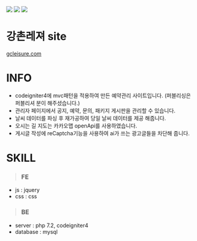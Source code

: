 
<div>
  <img src="https://img.shields.io/github/stars/oktrees/gcleisure"/>
  <img src="https://img.shields.io/github/issues/oktrees/gcleisure"/>
  <img src="https://hits.seeyoufarm.com/api/count/incr/badge.svg?url=https%3A%2F%2Fgithub.com%2Foktrees%2Fgcleisure&count_bg=%2379C83D&title_bg=%23555555&icon=&icon_color=%23E7E7E7&title=hits&edge_flat=false"/>
</div>

# 강촌레져 site  

<a href="https://gcleisure.com/">gcleisure.com</a><br/>

# INFO
* codeigniter4에 mvc패턴을 적용하여 만든 예약관리 사이트입니다. (퍼블리싱은 퍼블리셔 분이 해주셨습니다.)
* 관리자 페이지에서 공지, 예약, 문의, 패키지 게시판을 관리할 수 있습니다.
* 날씨 데이터를 파싱 후 재가공하여 당일 날씨 데이터를 제공 해줍니다.
* 오시는 길 지도는 카카오맵 openApi를 사용하였습니다.
* 게시글 작성에 reCaptcha기능을 사용하여 ai가 쓰는 광고글들을 차단해 줍니다. <br/>


# SKILL

> ### FE 
* js : jquery
* css : css

> ### BE
* server : php 7.2, codeigniter4
* database : mysql
<br/>
